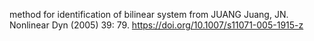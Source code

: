 method for identification of bilinear system from JUANG
Juang, JN. Nonlinear Dyn (2005) 39: 79. https://doi.org/10.1007/s11071-005-1915-z